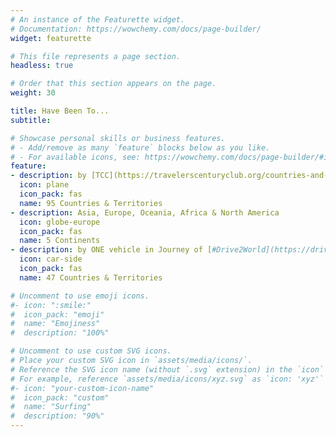 ```yaml
---
# An instance of the Featurette widget.
# Documentation: https://wowchemy.com/docs/page-builder/
widget: featurette

# This file represents a page section.
headless: true

# Order that this section appears on the page.
weight: 30

title: Have Been To...
subtitle:

# Showcase personal skills or business features.
# - Add/remove as many `feature` blocks below as you like.
# - For available icons, see: https://wowchemy.com/docs/page-builder/#icons
feature:
- description: by [TCC](https://travelerscenturyclub.org/countries-and-territories) standard
  icon: plane
  icon_pack: fas
  name: 95 Countries & Territories
- description: Asia, Europe, Oceania, Africa & North America
  icon: globe-europe
  icon_pack: fas
  name: 5 Continents
- description: by ONE vehicle in Journey of [#Drive2World](https://drive2world.com)
  icon: car-side
  icon_pack: fas
  name: 47 Countries & Territories

# Uncomment to use emoji icons.
#- icon: ":smile:"
#  icon_pack: "emoji"
#  name: "Emojiness"
#  description: "100%"  

# Uncomment to use custom SVG icons.
# Place your custom SVG icon in `assets/media/icons/`.
# Reference the SVG icon name (without `.svg` extension) in the `icon` field.
# For example, reference `assets/media/icons/xyz.svg` as `icon: 'xyz'`
#- icon: "your-custom-icon-name"
#  icon_pack: "custom"
#  name: "Surfing"
#  description: "90%"
---
```

